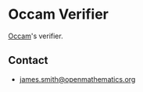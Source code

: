 # Occam Verifier

[Occam](https://github.com/djalbat/occam)'s verifier.

## Contact

* james.smith@openmathematics.org
